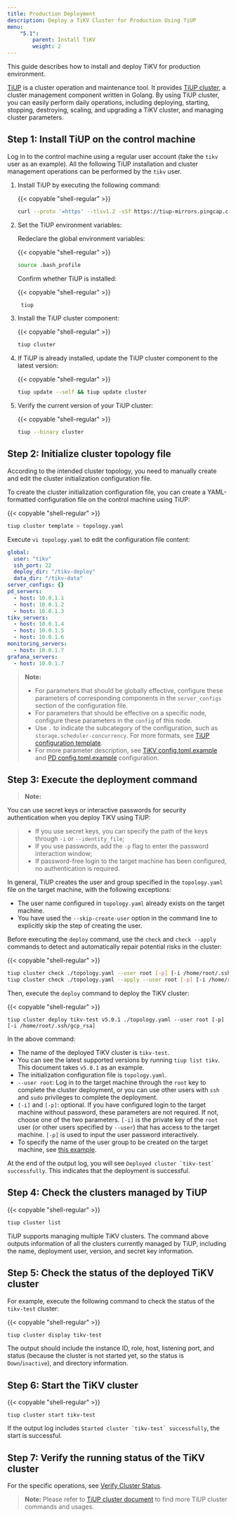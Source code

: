 ```yaml
---
title: Production Deployment
description: Deploy a TiKV Cluster for Production Using TiUP
menu:
    "5.1":
        parent: Install TiKV
        weight: 2
---
```


This guide describes how to install and deploy TiKV for production environment.

[TiUP](https://github.com/pingcap/tiup) is a cluster operation and maintenance tool. It provides [TiUP cluster](https://github.com/pingcap/tiup/tree/master/components/cluster), a cluster management component written in Golang. By using TiUP cluster, you can easily perform daily operations, including deploying, starting, stopping, destroying, scaling, and upgrading a TiKV cluster, and managing cluster parameters.

## Step 1: Install TiUP on the control machine

Log in to the control machine using a regular user account (take the `tikv` user as an example). All the following TiUP installation and cluster management operations can be performed by the `tikv` user.

1. Install TiUP by executing the following command:

     {{< copyable "shell-regular" >}}

     ```bash
    curl --proto '=https' --tlsv1.2 -sSf https://tiup-mirrors.pingcap.com/install.sh | sh
    ```

2. Set the TiUP environment variables:

    Redeclare the global environment variables:

     {{< copyable "shell-regular" >}}

     ```bash
    source .bash_profile
    ```

    Confirm whether TiUP is installed:

    {{< copyable "shell-regular" >}}

   ```bash
    tiup
    ```

3. Install the TiUP cluster component:

    {{< copyable "shell-regular" >}}

    ```bash
    tiup cluster
    ```

4. If TiUP is already installed, update the TiUP cluster component to the latest version:

    {{< copyable "shell-regular" >}}

    ```bash
    tiup update --self && tiup update cluster
    ```

5. Verify the current version of your TiUP cluster:

    {{< copyable "shell-regular" >}}

    ```bash
    tiup --binary cluster
    ```

## Step 2: Initialize cluster topology file

According to the intended cluster topology, you need to manually create and edit the cluster initialization configuration file.

To create the cluster initialization configuration file, you can create a YAML-formatted configuration file on the control machine using TiUP:

{{< copyable "shell-regular" >}}

```bash
tiup cluster template > topology.yaml
```

Execute `vi topology.yaml` to edit the configuration file content:

```yaml
global:
  user: "tikv"
  ssh_port: 22
  deploy_dir: "/tikv-deploy"
  data_dir: "/tikv-data"
server_configs: {}
pd_servers:
  - host: 10.0.1.1
  - host: 10.0.1.2
  - host: 10.0.1.3
tikv_servers:
  - host: 10.0.1.4
  - host: 10.0.1.5
  - host: 10.0.1.6
monitoring_servers:
  - host: 10.0.1.7
grafana_servers:
  - host: 10.0.1.7
```

> **Note:**
>
> - For parameters that should be globally effective, configure these parameters of corresponding components in the `server_configs` section of the configuration file.
> - For parameters that should be effective on a specific node, configure these parameters in the `config` of this node.
> - Use `.` to indicate the subcategory of the configuration, such as `storage.scheduler-concurrency`. For more formats, see [TiUP configuration template](https://github.com/pingcap/tiup/blob/master/embed/templates/examples/topology.example.yaml).
> - For more parameter description, see [TiKV config.toml.example](https://github.com/tikv/tikv/blob/release-5.0/etc/config-template.toml) and [PD config.toml.example](https://github.com/tikv/pd/blob/release-5.0/conf/config.toml) configuration.

## Step 3: Execute the deployment command

>**Note:**

You can use secret keys or interactive passwords for security authentication when you deploy TiKV using TiUP:
>
> - If you use secret keys, you can specify the path of the keys through `-i` or `--identity_file`;
> - If you use passwords, add the `-p` flag to enter the password interaction window;
> - If password-free login to the target machine has been configured, no authentication is required.

In general, TiUP creates the user and group specified in the `topology.yaml` file on the target machine, with the following exceptions:

- The user name configured in `topology.yaml` already exists on the target machine.
- You have used the `--skip-create-user` option in the command line to explicitly skip the step of creating the user.

Before executing the `deploy` command, use the `check` and `check --apply` commands to detect and automatically repair potential risks in the cluster:

{{< copyable "shell-regular" >}}

```bash
tiup cluster check ./topology.yaml --user root [-p] [-i /home/root/.ssh/gcp_rsa]
tiup cluster check ./topology.yaml --apply --user root [-p] [-i /home/root/.ssh/gcp_rsa]
```

Then, execute the `deploy` command to deploy the TiKV cluster:

{{< copyable "shell-regular" >}}

```shell
tiup cluster deploy tikv-test v5.0.1 ./topology.yaml --user root [-p] [-i /home/root/.ssh/gcp_rsa]
```

In the above command:

- The name of the deployed TiKV cluster is `tikv-test`.
- You can see the latest supported versions by running `tiup list tikv`. This document takes `v5.0.1` as an example.
- The initialization configuration file is `topology.yaml`.
- `--user root`: Log in to the target machine through the `root` key to complete the cluster deployment, or you can use other users with `ssh` and `sudo` privileges to complete the deployment.
- `[-i]` and `[-p]`: optional. If you have configured login to the target machine without password, these parameters are not required. If not, choose one of the two parameters. `[-i]` is the private key of the `root` user (or other users specified by `--user`) that has access to the target machine. `[-p]` is used to input the user password interactively.
- To specify the name of the user group to be created on the target machine, see [this example](https://github.com/pingcap/tiup/blob/master/embed/templates/examples/topology.example.yaml#L7).

At the end of the output log, you will see ```Deployed cluster `tikv-test` successfully```. This indicates that the deployment is successful.

## Step 4: Check the clusters managed by TiUP

{{< copyable "shell-regular" >}}

```bash
tiup cluster list
```

TiUP supports managing multiple TiKV clusters. The command above outputs information of all the clusters currently managed by TiUP, including the name, deployment user, version, and secret key information.

## Step 5: Check the status of the deployed TiKV cluster

For example, execute the following command to check the status of the `tikv-test` cluster:

{{< copyable "shell-regular" >}}

```bash
tiup cluster display tikv-test
```

The output should include the instance ID, role, host, listening port, and status (because the cluster is not started yet, so the status is `Down`/`inactive`), and directory information.

## Step 6: Start the TiKV cluster

{{< copyable "shell-regular" >}}

```shell
tiup cluster start tikv-test
```

If the output log includes ```Started cluster `tikv-test` successfully```, the start is successful.

## Step 7: Verify the running status of the TiKV cluster

For the specific operations, see [Verify Cluster Status](../verify).

>**Note:**
Please refer to [TiUP cluster document](https://docs.pingcap.com/tidb/stable/tiup-cluster) to find more TiUP cluster commands and usages.
